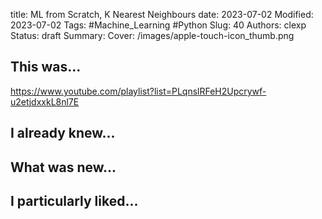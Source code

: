 title: ML from Scratch, K Nearest Neighbours
date: 2023-07-02
Modified: 2023-07-02
Tags: #Machine_Learning #Python 
Slug: 40
Authors: clexp
Status: draft
Summary: 
Cover: /images/apple-touch-icon_thumb.png


## This was...
https://www.youtube.com/playlist?list=PLqnslRFeH2Upcrywf-u2etjdxxkL8nl7E

## I already knew...

## What was new...

## I particularly liked... 
